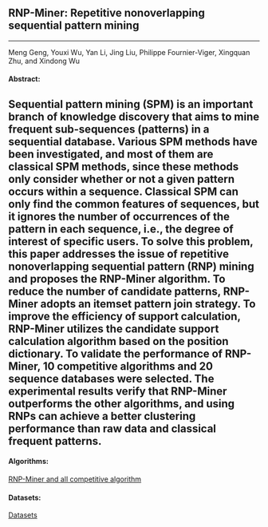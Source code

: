 ## RNP-Miner: Repetitive nonoverlapping sequential pattern mining
***

Meng Geng, Youxi Wu, Yan Li, Jing Liu, Philippe Fournier-Viger, Xingquan Zhu, and Xindong Wu

#### Abstract:

  Sequential pattern mining (SPM) is an important branch of knowledge discovery that aims to mine frequent sub-sequences (patterns) in a sequential database. Various SPM methods have been investigated, and most of them are classical SPM methods, since these methods only consider whether or not a given pattern occurs within a sequence. Classical SPM can only find the common features of sequences, but it ignores the number of occurrences of the pattern in each sequence, i.e., the degree of interest of specific users. To solve this problem, this paper addresses the issue of repetitive nonoverlapping sequential pattern (RNP) mining and proposes the RNP-Miner algorithm. To reduce the number of candidate patterns, RNP-Miner adopts an itemset pattern join strategy. To improve the efficiency of support calculation, RNP-Miner utilizes the candidate support calculation algorithm based on the position dictionary. To validate the performance of RNP-Miner, 10 competitive algorithms and 20 sequence databases were selected. The experimental results verify that RNP-Miner outperforms the other algorithms, and using RNPs can achieve a better clustering performance than raw data and classical frequent patterns. 
---

#### Algorithms:

[RNP-Miner and all competitive algorithm](https://github.com/wuc567/Pattern-Mining/tree/master/RNP-Miner/algorithms)

#### Datasets:
[Datasets](https://github.com/wuc567/Pattern-Mining/tree/master/RNP-Miner/datasets)  
